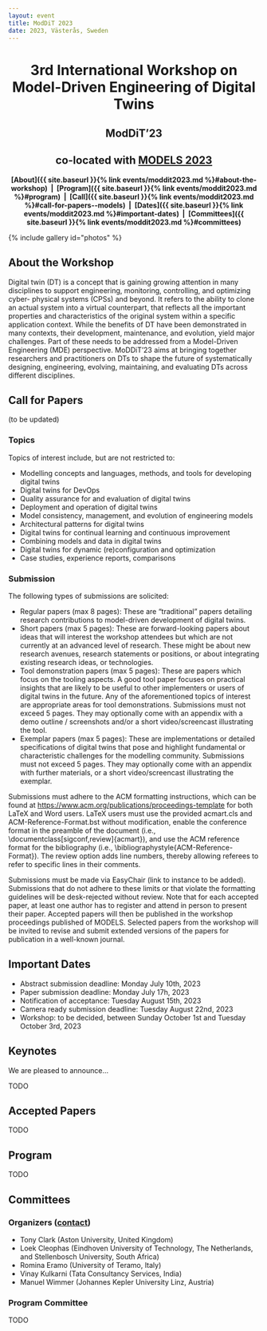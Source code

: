 ```yaml
---
layout: event
title: ModDiT 2023
date: 2023, Västerås, Sweden
---
```


<style type="text/css">
  ul li ul {
    margin-top: 0;
  }
</style>

<style>
 .grid {
  display: flex;
 }
.col-1-2 {
  flex: 1;
}
.cole-1-2:last-child {
  margin-left: 20px;
}
</style>

<div style="text-align: center;" markdown="1">


# 3rd International Workshop on Model-Driven Engineering of Digital Twins

## ModDiT’23
## co-located with [MODELS 2023](http://www.modelsconference.org/)

<strong>[About]({{ site.baseurl }}{% link events/moddit2023.md %}#about-the-workshop)  |  [Program]({{ site.baseurl }}{% link events/moddit2023.md %}#program)  |  [Call]({{ site.baseurl }}{% link events/moddit2023.md %}#call-for-papers--models)  |  [Dates]({{ site.baseurl }}{% link events/moddit2023.md %}#important-dates)  |  [Committees]({{ site.baseurl }}{% link events/moddit2023.md %}#committees)</strong>

<!-- <div style="color:red;" markdown="1">
## Public collaborative document for discussions and feedback during the workshop: [link](https://uncloud.univ-nantes.fr/index.php/apps/onlyoffice/s/CXSDaABiWTYdJHp)
</div> -->

</div>

{% include gallery id="photos" %}


## About the Workshop

Digital twin (DT) is a concept that is gaining growing attention in many disciplines to support engineering, monitoring, controlling, and optimizing cyber-
physical systems (CPSs) and beyond. It refers to the ability to clone an actual system into a virtual counterpart, that reflects all the important properties and characteristics of the original system within a specific application context. While the benefits of DT have been demonstrated in many contexts, their development, maintenance, and evolution, yield major challenges. Part of these needs to be addressed from a Model-Driven Engineering (MDE) perspective. MoDDiT’23 aims at bringing together researchers and practitioners on DTs to shape the future of systematically designing, engineering, evolving, maintaining, and evaluating DTs across different disciplines.

## Call for Papers

(to be updated)

### Topics

Topics of interest include, but are not restricted to:

-	Modelling concepts and languages, methods, and tools for developing digital twins
-	Digital twins for DevOps
-	Quality assurance for and evaluation of digital twins
-	Deployment and operation of digital twins
-	Model consistency, management, and evolution of engineering models
-	Architectural patterns for digital twins
-	Digital twins for continual learning and continuous improvement
-	Combining models and data in digital twins
-	Digital twins for dynamic (re)configuration and optimization
-	Case studies, experience reports, comparisons

### Submission

The following types of submissions are solicited:

-	Regular papers (max 8 pages): These are “traditional” papers detailing research contributions to model-driven development of digital twins.
-	Short papers (max 5 pages): These are forward-looking papers about ideas that will interest the workshop attendees but which are not currently at an advanced level of research. These might be about new research avenues, research statements or positions, or about integrating existing research ideas, or technologies.
-	Tool demonstration papers (max 5 pages): These are papers which focus on the tooling aspects. A good tool paper focuses on practical insights that are likely to be useful to other implementers or users of digital twins in the future. Any of the aforementioned topics of interest are appropriate areas for tool demonstrations. Submissions must not exceed 5 pages. They may optionally come with an appendix with a demo outline / screenshots and/or a short video/screencast illustrating the tool.
-	Exemplar papers (max 5 pages): These are implementations or detailed specifications of digital twins that pose and highlight fundamental or characteristic challenges for the modelling community. Submissions must not exceed 5 pages. They may optionally come with an appendix with further materials, or a short video/screencast illustrating the exemplar.

Submissions must adhere to the ACM formatting instructions, which can be found at https://www.acm.org/publications/proceedings-template for both LaTeX and Word users. LaTeX users must use the provided acmart.cls and ACM-Reference-Format.bst without modification, enable the conference format in the preamble of the document (i.e., \documentclass[sigconf,review]{acmart}), and use the ACM reference format for the bibliography (i.e., \bibliographystyle{ACM-Reference-Format}). The review option adds line numbers, thereby allowing referees to refer to specific lines in their comments.

Submissions must be made via EasyChair (link to instance to be added).
Submissions that do not adhere to these limits or that violate the formatting guidelines will be desk-rejected without review. Note that for each accepted paper, at least one author has to register and attend in person to present their paper. Accepted papers will then be published in the workshop proceedings published of MODELS. Selected papers from the workshop will be invited to revise and submit extended versions of the papers for publication in a well-known journal.

## Important Dates

- Abstract submission deadline: Monday July 10th, 2023
- Paper submission deadline: Monday July 17h, 2023
- Notification of acceptance: Tuesday August 15th, 2023
- Camera ready submission deadline: Tuesday August 22nd, 2023
- Workshop: to be decided, between Sunday October 1st and Tuesday October 3rd, 2023

## Keynotes

We are pleased to announce... 

TODO 

## Accepted Papers

TODO

## Program

TODO

## Committees

### Organizers ([contact](mailto:moddit23@easychair.org))

* Tony Clark (Aston University, United Kingdom)
* Loek Cleophas (Eindhoven University of Technology, The Netherlands, and Stellenbosch University, South Africa)
* Romina Eramo (University of Teramo, Italy)
* Vinay Kulkarni (Tata Consultancy Services, India)
* Manuel Wimmer (Johannes Kepler University Linz, Austria)

### Program Committee

TODO
